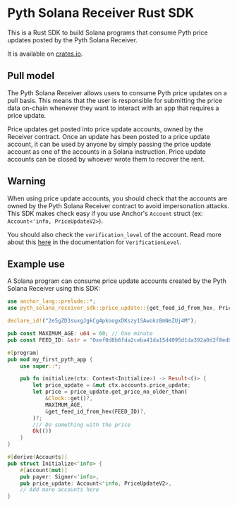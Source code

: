 # Pyth Solana Receiver Rust SDK

This is a Rust SDK to build Solana programs that consume Pyth price updates posted by the Pyth Solana Receiver.

It is available on [crates.io](https://crates.io/crates/pyth-solana-receiver-sdk).

## Pull model

The Pyth Solana Receiver allows users to consume Pyth price updates on a pull basis. This means that the user is responsible for submitting the price data on-chain whenever they want to interact with an app that requires a price update.

Price updates get posted into price update accounts, owned by the Receiver contract. Once an update has been posted to a price update account, it can be used by anyone by simply passing the price update account as one of the accounts in a Solana instruction.
Price update accounts can be closed by whoever wrote them to recover the rent.

## Warning

When using price update accounts, you should check that the accounts are owned by the Pyth Solana Receiver contract to avoid impersonation attacks. This SDK makes check easy if you use Anchor's `Account` struct (ex: `Account<'info, PriceUpdateV2>`).

You should also check the `verification_level` of the account. Read more about this [here](/target_chains/solana/pyth_solana_receiver_sdk/src/price_update.rs) in the documentation for `VerificationLevel`.

## Example use

A Solana program can consume price update accounts created by the Pyth Solana Receiver using this SDK:

```rust
use anchor_lang::prelude::*;
use pyth_solana_receiver_sdk::price_update::{get_feed_id_from_hex, PriceUpdateV2};

declare_id!("2e5gZD3suxgJgkCg4pkoogxDKszy1SAwokz8mNeZUj4M");

pub const MAXIMUM_AGE: u64 = 60; // One minute
pub const FEED_ID: &str = "0xef0d8b6fda2ceba41da15d4095d1da392a0d2f8ed0c6c7bc0f4cfac8c280b56d"; // SOL/USD price feed id from https://pyth.network/developers/price-feed-ids

#[program]
pub mod my_first_pyth_app {
    use super::*;

    pub fn initialize(ctx: Context<Initialize>) -> Result<()> {
        let price_update = &mut ctx.accounts.price_update;
        let price = price_update.get_price_no_older_than(
            &Clock::get()?,
            MAXIMUM_AGE,
            &get_feed_id_from_hex(FEED_ID)?,
        )?;
        /// Do something with the price
        Ok(())
    }
}

#[derive(Accounts)]
pub struct Initialize<'info> {
    #[account(mut)]
    pub payer: Signer<'info>,
    pub price_update: Account<'info, PriceUpdateV2>,
    // Add more accounts here
}


```
